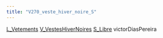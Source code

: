 ```yaml
---
title: "V270_veste_hiver_noire_S"
---
```


[L_Vetements](notes/equipements/L_Vetements.md) [V_VestesHiverNoires](notes/equipements/vetements/V_VestesHiverNoires.md) [S_Libre](notes/statut/S_Libre.md)
victorDiasPereira
